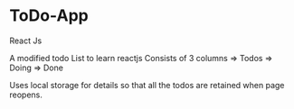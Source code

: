 # ToDo-App
React Js

A modified todo List to learn reactjs
Consists of 3 columns
  => Todos
  => Doing
  => Done
  
  Uses local storage for details so that all the todos are retained when page reopens.
